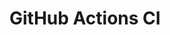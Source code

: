 # GitHub Actions CI

































































































































































































































































































































































































































































































































































































































































































































































































































































































































































































































































































































































































































































































































































































































































